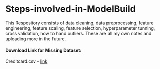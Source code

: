 # Steps-involved-in-ModelBuild
This Respository consists of data cleaning, data preprocessing, feature engineering, feature scaling, feature selection, hyperparameter tunning, cross validation, how to hand outliers. These are all my own notes and uploading more in the future.

#### Download Link for Missing Dataset:
Creditcard.csv - [link](https://www.kaggle.com/mlg-ulb/creditcardfraud)

